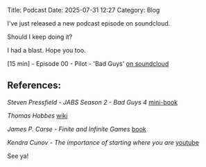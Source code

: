 Title: Podcast
Date: 2025-07-31 12:27
Category: Blog


I've just released a new podcast episode on soundcloud.

Should I keep doing it? 

I had a blast. Hope you too.

[15 min] - Episode 00 - Pilot - 'Bad Guys' [on soundcloud](https://soundcloud.com/rarellano/episode-00-pilot-bad-guys?si=d3edfd70e12b4149b4307fc71b9c73f5&utm_source=clipboard&utm_medium=text&utm_campaign=social_sharing)


## References:

*Steven Pressfield - JABS Season 2 - Bad Guys 4* [mini-book](https://www.goodreads.com/book/show/56184193-bad-guys-part-four)

*Thomas Hobbes* [wiki](https://en.wikipedia.org/wiki/Thomas_Hobbes)

*James P. Carse - Finite and Infinite Games* [book](https://a.co/d/a6DWCx9)

*Kendra Cunov - The importance of starting where you are* [youtube](https://www.youtube.com/watch?v=6vZc7kpz4TA)

See ya! 
